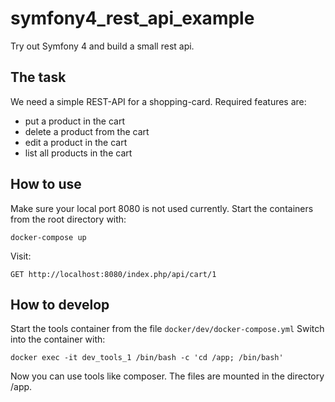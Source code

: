 # symfony4_rest_api_example
Try out Symfony 4 and build a small rest api.

## The task
We need a simple REST-API for a shopping-card.
Required features are:
* put a product in the cart
* delete a product from the cart
* edit a product in the cart
* list all products in the cart

## How to use
Make sure your local port 8080 is not used currently.
Start the containers from the root directory with:
```Shell
docker-compose up
```

Visit:
```
GET http://localhost:8080/index.php/api/cart/1
```

## How to develop
Start the tools container from the file ```docker/dev/docker-compose.yml```
Switch into the container with:
```Shell
docker exec -it dev_tools_1 /bin/bash -c 'cd /app; /bin/bash'
```
Now you can use tools like composer. The files are mounted in the directory /app.
